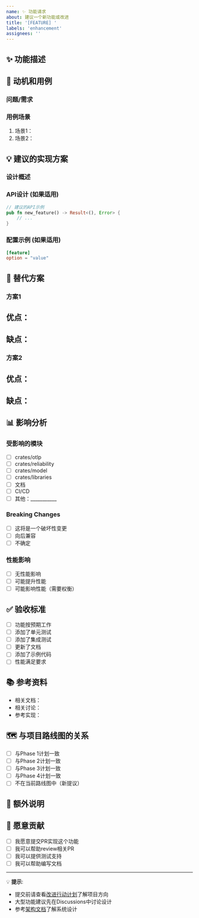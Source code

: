 ```yaml
---
name: ✨ 功能请求
about: 建议一个新功能或改进
title: '[FEATURE] '
labels: 'enhancement'
assignees: ''
---
```


## ✨ 功能描述

<!-- 清晰简洁地描述你想要的功能 -->

## 🎯 动机和用例

### 问题/需求

<!-- 这个功能要解决什么问题？ -->

### 用例场景

<!-- 描述实际的使用场景 -->

1. 场景1：
2. 场景2：

## 💡 建议的实现方案

<!-- 如果你有想法，描述你希望如何实现这个功能 -->

### 设计概述

<!-- 高层次的设计思路 -->

### API设计 (如果适用)

```rust
// 建议的API示例
pub fn new_feature() -> Result<(), Error> {
    // ...
}
```

### 配置示例 (如果适用)

```toml
[feature]
option = "value"
```

## 🔄 替代方案

<!-- 描述你考虑过的其他替代方案 -->

### 方案1

优点：
- 

缺点：
- 

### 方案2

优点：
- 

缺点：
- 

## 📊 影响分析

### 受影响的模块

<!-- 这个功能会影响哪些模块？ -->

- [ ] crates/otlp
- [ ] crates/reliability
- [ ] crates/model
- [ ] crates/libraries
- [ ] 文档
- [ ] CI/CD
- [ ] 其他：___________

### Breaking Changes

- [ ] 这将是一个破坏性变更
- [ ] 向后兼容
- [ ] 不确定

### 性能影响

<!-- 这个功能可能对性能有什么影响？ -->

- [ ] 无性能影响
- [ ] 可能提升性能
- [ ] 可能影响性能（需要权衡）

## ✅ 验收标准

<!-- 什么样的实现才算完成？ -->

- [ ] 功能按预期工作
- [ ] 添加了单元测试
- [ ] 添加了集成测试
- [ ] 更新了文档
- [ ] 添加了示例代码
- [ ] 性能满足要求

## 📚 参考资料

<!-- 相关的文档、讨论或参考资料 -->

- 相关文档：
- 相关讨论：
- 参考实现：

## 🗺️ 与项目路线图的关系

<!-- 请参考改进行动计划 -->

- [ ] 与Phase 1计划一致
- [ ] 与Phase 2计划一致
- [ ] 与Phase 3计划一致
- [ ] 与Phase 4计划一致
- [ ] 不在当前路线图中（新提议）

## 📝 额外说明

<!-- 任何其他想说的 -->

## 🤝 愿意贡献

<!-- 你是否愿意帮助实现这个功能？ -->

- [ ] 我愿意提交PR实现这个功能
- [ ] 我可以帮助review相关PR
- [ ] 我可以提供测试支持
- [ ] 我可以帮助编写文档

---

💡 **提示**: 
- 提交前请查看[改进行动计划](../../analysis/IMPROVEMENT_ACTION_PLAN_2025_10_29.md)了解项目方向
- 大型功能建议先在Discussions中讨论设计
- 参考[架构文档](../../docs/04_ARCHITECTURE/CONCEPTS.md)了解系统设计

